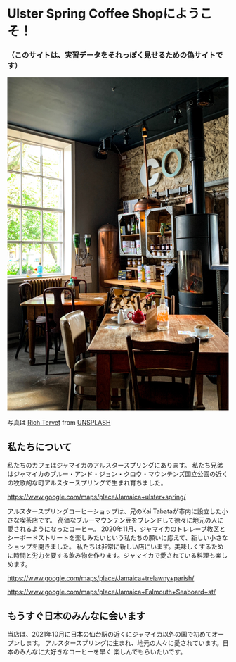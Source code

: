 # Ulster Spring Coffee Shopにようこそ！

### （このサイトは、実習データをそれっぽく見せるための偽サイトです）

![image](./rich-tervet-QHdsm9kvKwI-unsplash.jpg)

写真は [Rich Tervet](https://unsplash.com/@richtervet) 
from [UNSPLASH](https://unsplash.com/photos/QHdsm9kvKwI)

## 私たちについて

私たちのカフェはジャマイカのアルスタースプリングにあります。
私たち兄弟はジャマイカのブルー・アンド・ジョン・クロウ・マウンテンズ国立公園の近くの牧歌的な町アルスタースプリングで生まれ育ちました。

https://www.google.com/maps/place/Jamaica+ulster+spring/

アルスタースプリングコーヒーショップは、兄のKai Tabataが市内に設立した小さな喫茶店です。
高価なブルーマウンテン豆をブレンドして徐々に地元の人に愛されるようになったコーヒー。
2020年11月、ジャマイカのトレレーブ教区とシーボードストリートを楽しみたいという私たちの願いに応えて、新しい小さなショップを開きました。
私たちは非常に新しい店にいます。美味しくするために時間と労力を要する飲み物を作ります。ジャマイカで愛されている料理も楽しめます。

https://www.google.com/maps/place/Jamaica+trelawny+parish/

https://www.google.com/maps/place/Jamaica+Falmouth+Seaboard+st/


## もうすぐ日本のみんなに会います

当店は、2021年10月に日本の仙台駅の近くにジャマイカ以外の国で初めてオープンします。
アルスタースプリングに生まれ、地元の人々に愛されています。日本のみんなに大好きなコーヒーを早く
楽しんでもらいたいです。

